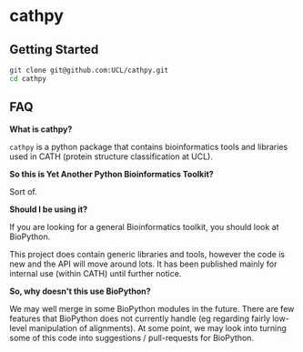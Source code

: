 # cathpy

## Getting Started

```sh
git clone git@github.com:UCL/cathpy.git
cd cathpy
```

## FAQ

**What is cathpy?**

`cathpy` is a python package that contains bioinformatics tools and libraries
used in CATH (protein structure classification at UCL).

**So this is Yet Another Python Bioinformatics Toolkit?**

Sort of. 

**Should I be using it?**

If you are looking for a general Bioinformatics toolkit, you should look at BioPython.

This project does contain generic libraries and tools, however the code is new and the 
API will move around lots. It has been published mainly for internal use (within CATH) 
until further notice.

**So, why doesn't this use BioPython?**

We may well merge in some BioPython modules in the future. There are few features that 
BioPython does not currently handle (eg regarding fairly low-level manipulation of 
alignments). At some point, we may look into turning some of this code into suggestions 
/ pull-requests for BioPython.

